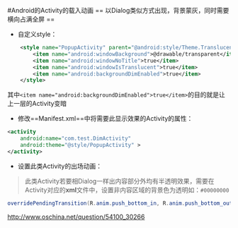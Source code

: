 #Android的Activity的载入动画
== 以Dialog类似方式出现，背景蒙灰，同时需要横向占满全屏 ==
- 自定义style：
```xml
    <style name="PopupActivity" parent="@android:style/Theme.Translucent">
        <item name="android:windowBackground">@drawable/transparent</item>
        <item name="android:windowNoTitle">true</item>
        <item name="android:windowIsTranslucent">true</item>
        <item name="android:backgroundDimEnabled">true</item>
    </style>
```
其中`<item name="android:backgroundDimEnabled">true</item>`的目的就是让上一层的Activity变暗
- 修改==Manifest.xml==中将需要此显示效果的Activity的属性：
```xml
<activity
	android:name="com.test.DimActivity"
	android:theme="@style/PopupActivity" >
</activity>
```
- 设置此类Activity的出场动画：
> 此类Activity若要相Dialog一样出内容部分外均有半透明效果，需要在Activity对应的**xml**文件中，设置非内容区域的背景色为透明如：`#00000000`
```java
overridePendingTransition(R.anim.push_bottom_in, R.anim.push_bottom_out);
```



http://www.oschina.net/question/54100_30266